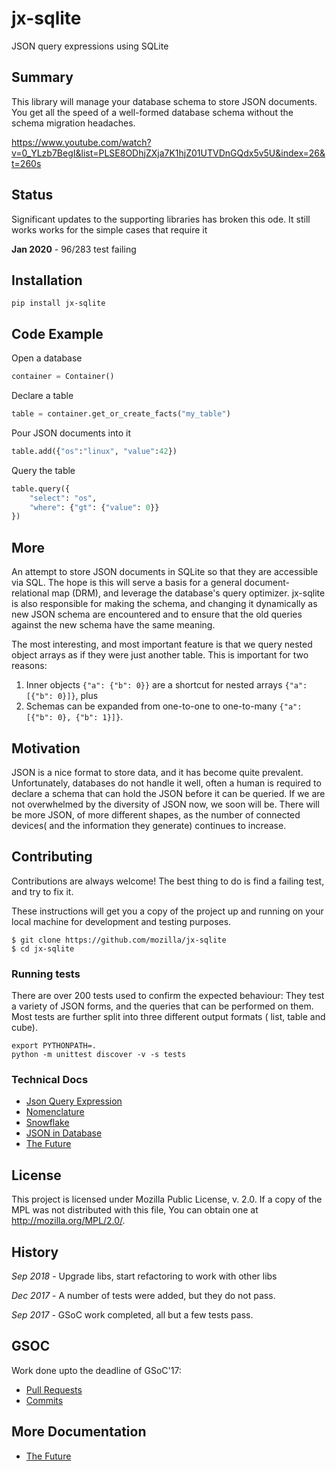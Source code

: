 # jx-sqlite 

JSON query expressions using SQLite

## Summary

This library will manage your database schema to store JSON documents. You get all the speed of a well-formed database schema without the schema migration headaches. 

https://www.youtube.com/watch?v=0_YLzb7BegI&list=PLSE8ODhjZXja7K1hjZ01UTVDnGQdx5v5U&index=26&t=260s

## Status

Significant updates to the supporting libraries has broken this ode.  It still works works for the simple cases that require it

**Jan 2020** - 96/283 test failing  



## Installation

    pip install jx-sqlite

## Code Example

Open a database 

```python
container = Container()
```

Declare a table

```python
table = container.get_or_create_facts("my_table")
```

Pour JSON documents into it

```python
table.add({"os":"linux", "value":42})
```

Query the table

```python
table.query({
    "select": "os", 
    "where": {"gt": {"value": 0}}
})
```

## More

An attempt to store JSON documents in SQLite so that they are accessible via SQL. The hope is this will serve a basis for a general document-relational map (DRM), and leverage the database's query optimizer.
jx-sqlite  is also responsible for making the schema, and changing it dynamically as new JSON schema are encountered and to ensure that the old queries against the new schema have the same meaning.

The most interesting, and most important feature is that we query nested object arrays as if they were just another table.  This is important for two reasons:

1. Inner objects `{"a": {"b": 0}}` are a shortcut for nested arrays `{"a": [{"b": 0}]}`, plus
2. Schemas can be expanded from one-to-one  to one-to-many `{"a": [{"b": 0}, {"b": 1}]}`.


## Motivation

JSON is a nice format to store data, and it has become quite prevalent. Unfortunately, databases do not handle it well, often a human is required to declare a schema that can hold the JSON before it can be queried. If we are not overwhelmed by the diversity of JSON now, we soon will be. There will be more JSON, of more different shapes, as the number of connected devices( and the information they generate) continues to increase.

## Contributing

Contributions are always welcome! The best thing to do is find a failing test, and try to fix it.

These instructions will get you a copy of the project up and running on your local machine for development and testing purposes.

    $ git clone https://github.com/mozilla/jx-sqlite
    $ cd jx-sqlite

### Running tests

There are over 200 tests used to confirm the expected behaviour: They test a variety of JSON forms, and the queries that can be performed on them. Most tests are further split into three different output formats ( list, table and cube).

    export PYTHONPATH=.
    python -m unittest discover -v -s tests

### Technical Docs

* [Json Query Expression](https://github.com/klahnakoski/ActiveData/blob/dev/docs/jx.md)
* [Nomenclature](https://github.com/mozilla/jx-sqlite/blob/master/docs/Nomenclature.md)
* [Snowflake](https://github.com/mozilla/jx-sqlite/blob/master/docs/Perspective.md)
* [JSON in Database](https://github.com/mozilla/jx-sqlite/blob/master/docs/JSON%20in%20Database.md)
* [The Future](https://github.com/mozilla/jx-sqlite/blob/master/docs/The%20Future.md)

## License

This project is licensed under Mozilla Public License, v. 2.0. If a copy of the MPL was not distributed with this file, You can obtain one at http://mozilla.org/MPL/2.0/.


## History

*Sep 2018* - Upgrade libs, start refactoring to work with other libs

*Dec 2017* - A number of tests were added, but they do not pass.

*Sep 2017* - GSoC work completed, all but a few tests pass.
 

## GSOC

Work done upto the deadline of GSoC'17:

* [Pull Requests](https://github.com/mozilla/jx-sqlite/pulls?utf8=%E2%9C%93&q=is%3Apr%20author%3Arohit-rk)
* [Commits](https://github.com/mozilla/jx-sqlite/commits?author=rohit-rk)


## More Documentation

* [The Future](https://github.com/mozilla/jx-sqlite/blob/master/docs/The%20Future.md)
